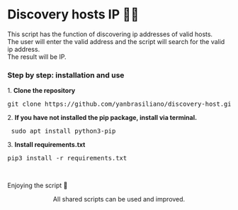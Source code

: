 # Discovery hosts IP 🕵️‍♂️
<div><p>This script has the function of discovering ip addresses of valid hosts. <br>The user will enter the valid address and the script will search for the valid ip address. <br>The result will be IP.</p> 

<h3>Step by step: installation and use</h3>
<p>1. <strong>Clone the repository</strong><br>
 <pre>git clone https://github.com/yanbrasiliano/discovery-host.git</pre></p>
<p>2. <strong>If you have not installed the pip package, install via terminal.</strong><br>
<pre> sudo apt install python3-pip </pre></p>
<p>3. <strong>Install requirements.txt</strong> <br>
<pre>pip3 install -r requirements.txt</pre></p></p>
<br>
<p>Enjoying the script 🏁</p>

<div align="center">
<footer>All shared scripts can be used and improved.</footer>
</div>
</div>
